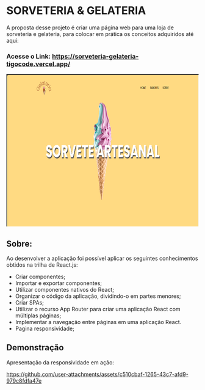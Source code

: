 
# SORVETERIA & GELATERIA

A proposta desse projeto é criar uma página web para uma loja de sorveteria e gelateria, para colocar em prática os conceitos adquiridos até aqui:

### Acesse o Link: https://sorveteria-gelateria-tigocode.vercel.app/

<div>
  <img height="400em" src="./public/Page_Sorveteria.png" />
</div>

## Sobre:

Ao desenvolver a aplicação foi possível aplicar os seguintes conhecimentos obtidos na trilha de React.js:

 - Criar componentes;
 - Importar e exportar componentes;
 - Utilizar componentes nativos do React;
 - Organizar o código da aplicação, dividindo-o em partes menores;
 - Criar SPAs;
 - Utilizar o recurso App Router para criar uma aplicação React com múltiplas páginas;
 - Implementar a navegação entre páginas em uma aplicação React.
 - Pagina responsividade;


## Demonstração

Apresentação da responsividade em ação:

https://github.com/user-attachments/assets/c510cbaf-1265-43c7-afd9-979c8fdfa47e
